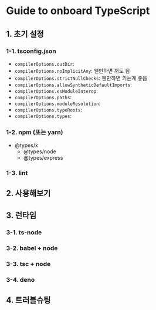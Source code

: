 # Guide to onboard TypeScript

## 1. 초기 설정

### 1-1. tsconfig.json

- `compilerOptions.outDir`:
- `compilerOptions.noImplicitAny`: 웬만하면 꺼도 됨
- `compilerOptions.strictNullChecks`: 웬만하면 키는게 좋음
- `compilerOptions.allowSyntheticDefaultImports`:
- `compilerOptions.esModuleInterop`:
- `compilerOptions.paths`:
- `compilerOptions.moduleResolution`:
- `compilerOptions.typeRoots`:
- `compilerOptions.types`:

### 1-2. npm (또는 yarn)

- @types/x
  - @types/node
  - @types/express

### 1-3. lint

## 2. 사용해보기

## 3. 런타임

### 3-1. ts-node

### 3-2. babel + node

### 3-3. tsc + node

### 3-4. deno

## 4. 트러블슈팅
